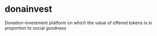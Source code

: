 # donainvest
Donation-investment platform on which the value of offered tokens is in proportion to social goodness
